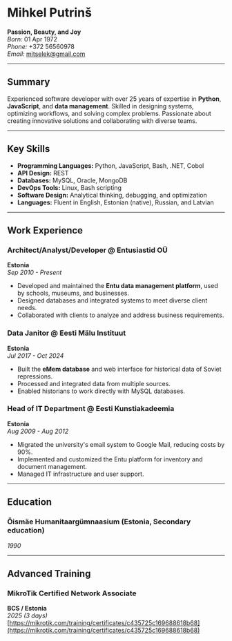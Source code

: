 # Mihkel Putrinš  

**Passion, Beauty, and Joy**  
*Born:* 01 Apr 1972  
*Phone:* +372 56560978  
*Email:* [mitselek@gmail.com](mailto:mitselek@gmail.com)  

---

## Summary  

Experienced software developer with over 25 years of expertise in **Python**, **JavaScript**, and **data management**. Skilled in designing systems, optimizing workflows, and solving complex problems. Passionate about creating innovative solutions and collaborating with diverse teams.

---

## Key Skills  

- **Programming Languages:** Python, JavaScript, Bash, .NET, Cobol  
- **API Design:** REST  
- **Databases:** MySQL, Oracle, MongoDB  
- **DevOps Tools:** Linux, Bash scripting  
- **Software Design:** Analytical thinking, debugging, and optimization  
- **Languages:** Fluent in English, Estonian (native), Russian, and Latvian  

---

## Work Experience  

### Architect/Analyst/Developer @ Entusiastid OÜ  

**Estonia**  
*Sep 2010 - Present*  

- Developed and maintained the **Entu data management platform**, used by schools, museums, and businesses.  
- Designed databases and integrated systems to meet diverse client needs.  
- Collaborated with clients to analyze and address business requirements.  

### Data Janitor @ Eesti Mälu Instituut  

**Estonia**  
*Jul 2017 - Oct 2024*  

- Built the **eMem database** and web interface for historical data of Soviet repressions.  
- Processed and integrated data from multiple sources.  
- Enabled historians to work directly with MySQL databases.  

### Head of IT Department @ Eesti Kunstiakadeemia  

**Estonia**  
*Aug 2009 - Aug 2012*  

- Migrated the university's email system to Google Mail, reducing costs by 90%.  
- Implemented and customized the Entu platform for inventory and document management.  
- Managed IT infrastructure and user support.  

---

## Education  

### Õismäe Humanitaargümnaasium (Estonia, Secondary education)  

*1990*  

---

## Advanced Training  

### MikroTik Certified Network Associate  

**BCS / Estonia**  
*2025 (3 days)*  
[https://mikrotik.com/training/certificates/c435725c169688618b68](https://mikrotik.com/training/certificates/c435725c169688618b68)
